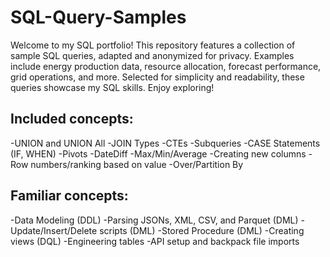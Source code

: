 # SQL-Query-Samples
Welcome to my SQL portfolio! This repository features a collection of sample SQL queries, adapted and anonymized for privacy. Examples include energy production data, resource allocation, forecast performance, grid operations, and more. Selected for simplicity and readability, these queries showcase my SQL skills. Enjoy exploring!

## Included concepts:
-UNION and UNION All
-JOIN Types
-CTEs
-Subqueries
-CASE Statements (IF, WHEN)
-Pivots
-DateDiff
-Max/Min/Average
-Creating new columns
-Row numbers/ranking based on value
-Over/Partition By

## Familiar concepts:
-Data Modeling (DDL)
-Parsing JSONs, XML, CSV, and Parquet (DML)
-Update/Insert/Delete scripts (DML)
-Stored Procedure (DML)
-Creating views (DQL)
-Engineering tables
-API setup and backpack file imports
